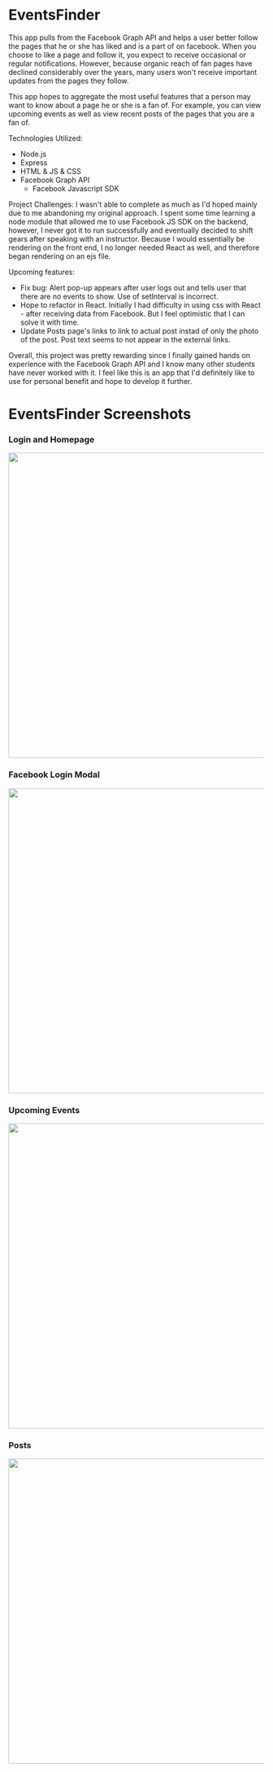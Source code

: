 # EventsFinder

This app pulls from the Facebook Graph API and helps a user better follow the pages that he or she has liked and is a part of on facebook. When you choose to like a page and follow it, you expect to receive occasional or regular notifications. However, because organic reach of fan pages have declined considerably over the years, many users won't receive important updates from the pages they follow.

This app hopes to aggregate the most useful features that a person may want to know about a page he or she is a fan of. For example, you can view upcoming events as well as view recent posts of the pages that you are a fan of.

Technologies Utilized:
- Node.js
- Express
- HTML & JS & CSS
- Facebook Graph API
  - Facebook Javascript SDK

Project Challenges:
I wasn't able to complete as much as I'd hoped mainly due to me abandoning my original approach. I spent some time learning a node module that allowed me to use Facebook JS SDK on the backend, however, I never got it to run successfully and eventually decided to shift gears after speaking with an instructor. Because I would essentially be rendering on the front end, I no longer needed React as well, and therefore began rendering on an ejs file.

Upcoming features:
- Fix bug: Alert pop-up appears after user logs out and tells user that there are no events to show. Use of setInterval is incorrect.
- Hope to refactor in React. Initially I had difficulty in using css with React - after receiving data from Facebook. But I feel optimistic that I can solve it with time.
- Update Posts page's links to link to actual post instad of only the photo of the post. Post text seems to not appear in the external links.


Overall, this project was pretty rewarding since I finally gained hands on experience with the Facebook Graph API and I know many other students have never worked with it. I feel like this is an app that I'd definitely like to use for personal benefit and hope to develop it further.

# EventsFinder Screenshots

### Login and Homepage
<img src="https://github.com/Dawa12/final-project/blob/master/public/README%20images/homepage.png" width="600">

### Facebook Login Modal
<img src="https://github.com/Dawa12/final-project/blob/master/public/README%20images/Facebook%20Login%20Modol.png?raw=true" width="600">

### Upcoming Events
<img src="https://github.com/Dawa12/final-project/blob/master/public/README%20images/Events%20Page.png" width="600">

### Posts
<img src="https://github.com/Dawa12/final-project/blob/master/public/README%20images/Feed%20Page.png?raw=true" width="600">




